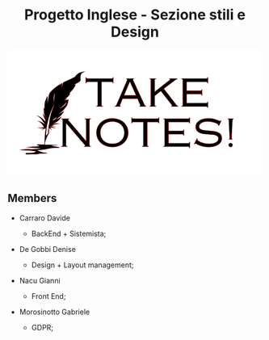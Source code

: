 <h1><center>Progetto Inglese - Sezione stili e Design</center></h1> 

<div align="center"><img src="https://github.com/Gianni0177/Progetto_Inglese/blob/v0.1-alpha/img/TakeNotes!.png"></div>

## Members


* Carraro Davide
    * BackEnd + Sistemista;

* De Gobbi Denise
    * Design + Layout management;

* Nacu Gianni
    * Front End;

* Morosinotto Gabriele
    * GDPR;

